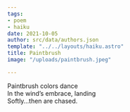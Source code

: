 ```yaml
---
tags:
- poem
- haiku
date: 2021-10-05
author: src/data/authors.json
template: "../../layouts/haiku.astro"
title: Paintbrush
image: "/uploads/paintbrush.jpeg"

---
```

Paintbrush colors dance  
In the wind’s embrace, landing  
Softly…then are chased.